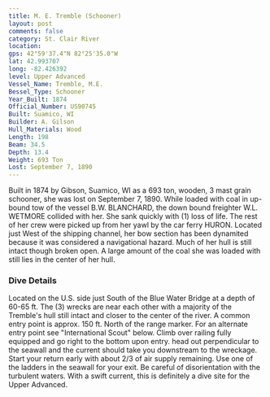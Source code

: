 ```yaml
---
title: M. E. Tremble (Schooner)
layout: post
comments: false
category: St. Clair River
location:
gps: 42°59'37.4"N 82°25'35.0"W
lat: 42.993707
long: -82.426392
level: Upper Advanced
Vessel_Name: Tremble, M.E.
Bessel_Type: Schooner
Year_Built: 1874
Official_Number: US90745
Built: Suamico, WI
Builder: A. Gilson
Hull_Materials: Wood
Length: 198
Beam: 34.5
Depth: 13.4
Weight: 693 Ton
Lost: September 7, 1890
---
```


Built in 1874 by Gibson, Suamico, WI as a 693 ton, wooden, 3 mast grain schooner, she was lost on September 7, 1890. While loaded with coal in up-bound tow of the vessel B.W. BLANCHARD, the down bound freighter W.L. WETMORE collided with her. She sank quickly with (1) loss of life. The rest of her crew were picked up from her yawl by the car ferry HURON.  Located just West of the shipping channel, her bow section has been dynamited because it was considered a navigational hazard. Much of her hull is still intact though broken open. A large amount of the coal she was loaded with still lies in the center of her hull.

### Dive Details

Located on the U.S. side just South of the Blue Water Bridge at a depth of 60-65 ft. The (3) wrecks are near each other with a majority of the Tremble's hull still intact and closer to the center of the river. A common entry point is approx. 150 ft. North of the range marker. For an alternate entry point see "International Scout" below. Climb over railing fully equipped and go right to the bottom upon entry. head out perpendicular to the seawall and the current should take you downstream to the wreckage. Start your return early with about 2/3 of air supply remaining. Use one of the ladders in the seawall for your exit. Be careful of disorientation with the turbulent waters. With a swift current, this is definitely a dive site for the Upper Advanced.  
